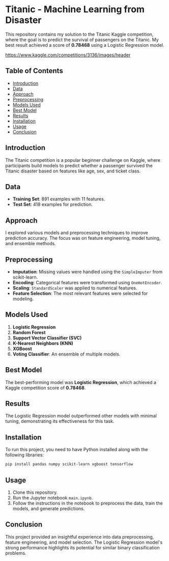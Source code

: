 # Titanic - Machine Learning from Disaster

This repository contains my solution to the Titanic Kaggle competition, where the goal is to predict the survival of passengers on the Titanic. My best result achieved a score of **0.78468** using a Logistic Regression model.

https://www.kaggle.com/competitions/3136/images/header

## Table of Contents
- [Introduction](#introduction)
- [Data](#data)
- [Approach](#approach)
- [Preprocessing](#preprocessing)
- [Models Used](#models-used)
- [Best Model](#best-model)
- [Results](#results)
- [Installation](#installation)
- [Usage](#usage)
- [Conclusion](#conclusion)

## Introduction
The Titanic competition is a popular beginner challenge on Kaggle, where participants build models to predict whether a passenger survived the Titanic disaster based on features like age, sex, and ticket class.

## Data
- **Training Set**: 891 examples with 11 features.
- **Test Set**: 418 examples for prediction.

## Approach
I explored various models and preprocessing techniques to improve prediction accuracy. The focus was on feature engineering, model tuning, and ensemble methods.

## Preprocessing
- **Imputation**: Missing values were handled using the `SimpleImputer` from scikit-learn.
- **Encoding**: Categorical features were transformed using `OneHotEncoder`.
- **Scaling**: `StandardScaler` was applied to numerical features.
- **Feature Selection**: The most relevant features were selected for modeling.

## Models Used
1. **Logistic Regression**
2. **Random Forest**
3. **Support Vector Classifier (SVC)**
4. **K-Nearest Neighbors (KNN)**
5. **XGBoost**
6. **Voting Classifier**: An ensemble of multiple models.

## Best Model
The best-performing model was **Logistic Regression**, which achieved a Kaggle competition score of **0.78468**.

## Results
The Logistic Regression model outperformed other models with minimal tuning, demonstrating its effectiveness for this task.

## Installation
To run this project, you need to have Python installed along with the following libraries:

```bash
pip install pandas numpy scikit-learn xgboost tensorflow
```

## Usage
1. Clone this repository.
2. Run the Jupyter notebook `main.ipynb`.
3. Follow the instructions in the notebook to preprocess the data, train the models, and generate predictions.

## Conclusion
This project provided an insightful experience into data preprocessing, feature engineering, and model selection. The Logistic Regression model's strong performance highlights its potential for similar binary classification problems.
